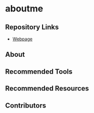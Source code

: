 # aboutme
## Repository Links
- [Webpage](https://nandinidoppalapudi.github.io/aboutme/)
## About
## Recommended Tools 
## Recommended Resources
## Contributors

